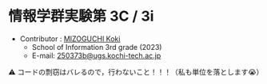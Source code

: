 # 情報学群実験第 3C / 3i
- Contributor : [MIZOGUCHI Koki](https://github.com/MIZOGUCHIKoki)
  - School of Information 3rd grade (2023)
  - E-mail: [250373b@ugs.kochi-tech.ac.jp](mailto:250373b@ugs.kochi-tech.ac.jp)
  
⚠️  コードの剽窃はバレるので，行わないこと！！！（私も単位を落とします😭）

